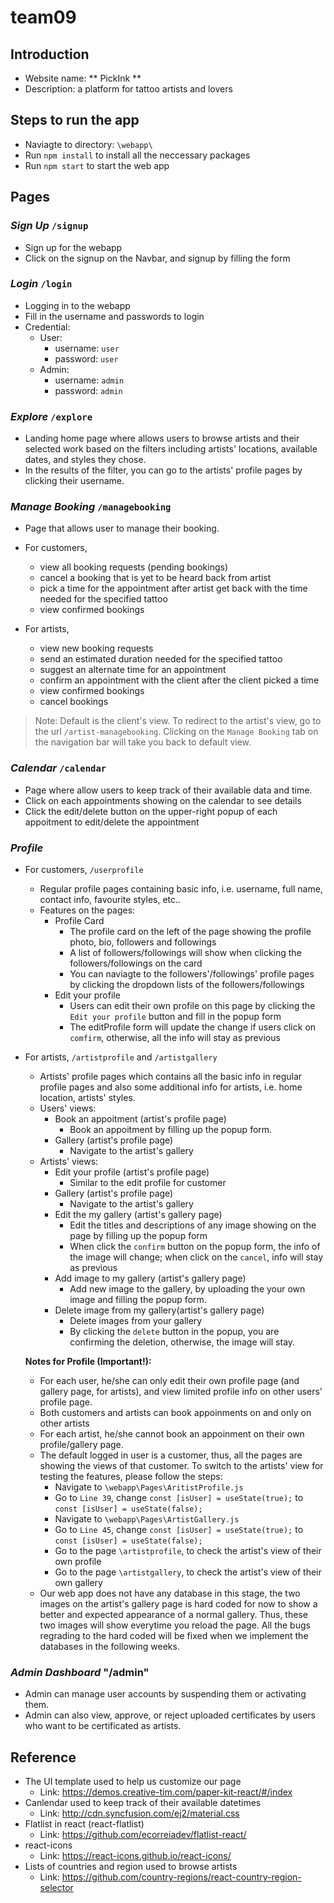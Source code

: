 # team09

## Introduction
  - Website name: ** PickInk **
  - Description: a platform for tattoo artists and lovers

## Steps to run the app
  - Naviagte to directory: `\webapp\`
  - Run `npm install` to install all the neccessary packages
  - Run `npm start` to start the web app

## Pages

### *Sign Up* `/signup`
  - Sign up for the webapp
  - Click on the signup on the Navbar, and signup by filling the form

### *Login* `/login`
  - Logging in to the webapp
  - Fill in the username and passwords to login
  - Credential:
    - User:
      - username: `user`
      - password: `user`
    - Admin:
      - username: `admin`
      - password: `admin`  

### *Explore* `/explore`
- Landing home page where allows users to browse artists and their selected work based on the filters including artists' locations, available dates, and styles they chose.
- In the results of the filter, you can go to the artists' profile pages by clicking their username. 

### *Manage Booking* `/managebooking`
- Page that allows user to manage their booking.

- For customers,
  - view all booking requests (pending bookings)
  - cancel a booking that is yet to be heard back from artist
  - pick a time for the appointment after artist get back with the time needed for the specified tattoo
  - view confirmed bookings
  
- For artists,
  - view new booking requests
  - send an estimated duration needed for the specified tattoo
  - suggest an alternate time for an appointment
  - confirm an appointment with the client after the client picked a time
  - view confirmed bookings
  - cancel bookings

> Note: Default is the client's view. To redirect to the artist's view, go to the url `/artist-managebooking`. Clicking 
> on the `Manage Booking` tab on the navigation bar will take you back to default view.

### *Calendar* `/calendar`
- Page where allow users to keep track of their available data and time.
- Click on each appointments showing on the calendar to see details
- Click the edit/delete button on the upper-right popup of each appoitment to edit/delete the appointment

### *Profile*  
  - For customers, `/userprofile`
    - Regular profile pages containing basic info, i.e. username, full name, contact info, favourite styles, etc.. 
    - Features on the pages:
      - Profile Card
        - The profile card on the left of the page showing the profile photo, bio, followers and followings
        - A list of followers/followings will show when clicking the followers/followings on the card
        - You can naviagte to the followers'/followings' profile pages by clicking the dropdown lists of the followers/followings
      - Edit your profile
        - Users can edit their own profile on this page by clicking the `Edit your profile` button and fill in the popup form
        - The editProfile form will update the change if users click on `comfirm`, otherwise, all the info will stay as previous
      
  - For artists, `/artistprofile` and `/artistgallery`
    - Artists' profile pages which contains all the basic info in regular profile pages and also some additional info for artists, i.e. home location, artists' styles.
    - Users' views:
      - Book an appoitment (artist's profile page)
        - Book an appoitment by filling up the popup form.
      - Gallery (artist's profile page)
        - Navigate to the artist's gallery
    - Artists' views:
      - Edit your profile (artist's profile page)
        - Similar to the edit profile for customer
      - Gallery (artist's profile page)
        - Navigate to the artist's gallery
      - Edit the my gallery (artist's gallery page)
        - Edit the titles and descriptions of any image showing on the page by filling up the popup form
        - When click the `confirm` button on the popup form, the info of the image will change; when click on the `cancel`, info will stay as previous
      - Add image to my gallery (artist's gallery page)
        - Add new image to the gallery, by uploading the your own image and filling the popup form.
      - Delete image from my gallery(artist's gallery page)
        - Delete images from your gallery
        - By clicking the `delete` button in the popup, you are confirming the deletion, otherwise, the image will stay. 
  
    **Notes for Profile (Important!):** 
    - For each user, he/she can only edit their own profile page (and gallery page, for artists), and view limited profile info on other users' profile page. 
    - Both customers and artists can book appoinments on and only on other artists
    - For each artist, he/she cannot book an appoinment on their own profile/gallery page. 
    - The default logged in user is a customer, thus, all the pages are showing the views of that customer. To switch to the artists' view for testing the features, please follow the steps:
      - Navigate to `\webapp\Pages\AritistProfile.js`
      - Go to `Line 39`, change `const [isUser] = useState(true);` to `const [isUser] = useState(false);`
      - Navigate to `\webapp\Pages\ArtistGallery.js`
      - Go to `Line 45`, change `const [isUser] = useState(true);` to `const [isUser] = useState(false);`
      - Go to the page `\artistprofile`, to check the artist's view of their own profile
      - Go to the page `\artistgallery`, to check the artist's view of their own gallery
    - Our web app does not have any database in this stage, the two images on the artist's gallery page is hard coded for now to show a better and expected appearance of a normal gallery. Thus, these two images will show everytime you reload the page. All the bugs regrading to the hard coded will be fixed when we implement the databases in the following weeks. 

### *Admin Dashboard* "/admin"
- Admin can manage user accounts by suspending them or activating them.
- Admin can also view, approve, or reject uploaded certificates by users who want to be certificated as artists.

## Reference
- The UI template used to help us customize our page
  - Link: https://demos.creative-tim.com/paper-kit-react/#/index
- Canlendar used to keep track of their available datetimes
  - Link: http://cdn.syncfusion.com/ej2/material.css
- Flatlist in react (react-flatlist)
  - Link: https://github.com/ecorreiadev/flatlist-react/
- react-icons 
  - Link: https://react-icons.github.io/react-icons/
- Lists of countries and region used to browse artists
  - Link: https://github.com/country-regions/react-country-region-selector
